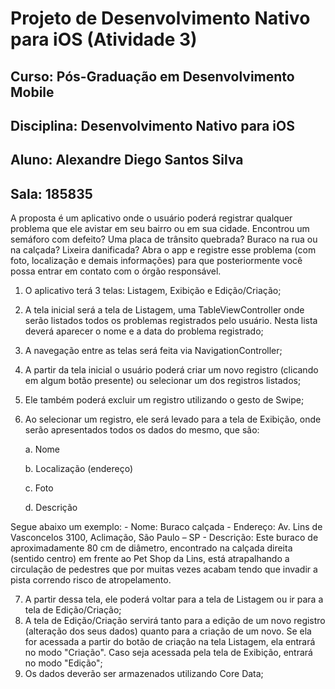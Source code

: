 # Projeto de Desenvolvimento Nativo para iOS (Atividade 3)

## Curso: Pós-Graduação em Desenvolvimento Mobile
## Disciplina: Desenvolvimento Nativo para iOS
## Aluno: Alexandre Diego Santos Silva
## Sala: 185835

A proposta é um aplicativo onde o usuário poderá registrar qualquer problema que ele avistar em seu bairro ou em sua cidade. Encontrou um semáforo com defeito? Uma placa de trânsito quebrada? Buraco na rua ou na calçada? Lixeira danificada? Abra o app e registre esse problema (com foto, localização e demais informações) para que posteriormente você possa entrar em contato com o órgão responsável.

1. O aplicativo terá 3 telas: Listagem, Exibição e Edição/Criação;
2. A tela inicial será a tela de Listagem, uma TableViewController onde serão listados todos os problemas registrados pelo usuário. Nesta lista deverá aparecer o nome e a data do problema registrado;
3. A navegação entre as telas será feita via NavigationController;
4. A partir da tela inicial o usuário poderá criar um novo registro (clicando em algum botão presente) ou selecionar um dos registros listados;
5. Ele também poderá excluir um registro utilizando o gesto de Swipe;
6. Ao selecionar um registro, ele será levado para a tela de Exibição, onde serão apresentados todos os dados do mesmo, que são:
	
	a. Nome
	
	b. Localização (endereço)
	
	c. Foto
	
	d. Descrição

Segue abaixo um exemplo:
	- Nome: Buraco calçada
	- Endereço: Av. Lins de Vasconcelos 3100, Aclimação, São Paulo – SP
	- Descrição: Este buraco de aproximadamente 80 cm de diâmetro, encontrado na calçada direita (sentido centro) em frente ao Pet Shop da Lins, está atrapalhando a circulação de pedestres que por muitas vezes acabam tendo que invadir a pista correndo risco de atropelamento.

7. A partir dessa tela, ele poderá voltar para a tela de Listagem ou ir para a tela de Edição/Criação;
8. A tela de Edição/Criação servirá tanto para a edição de um novo registro (alteração dos seus dados) quanto para a criação de um novo. Se ela for acessada a partir do botão de criação na tela Listagem, ela entrará no modo "Criação". Caso seja acessada pela tela de Exibição, entrará no modo "Edição";
9. Os dados deverão ser armazenados utilizando Core Data;